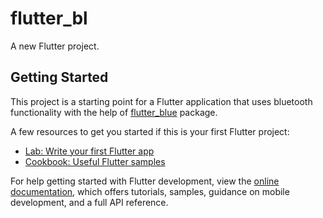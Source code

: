 # flutter_bl

A new Flutter project.

## Getting Started

This project is a starting point for a Flutter application that uses bluetooth functionality with the help of [flutter_blue](https://pub.dev/packages/flutter_blue) package.

A few resources to get you started if this is your first Flutter project:

- [Lab: Write your first Flutter app](https://docs.flutter.dev/get-started/codelab)
- [Cookbook: Useful Flutter samples](https://docs.flutter.dev/cookbook)

For help getting started with Flutter development, view the
[online documentation](https://docs.flutter.dev/), which offers tutorials,
samples, guidance on mobile development, and a full API reference.
